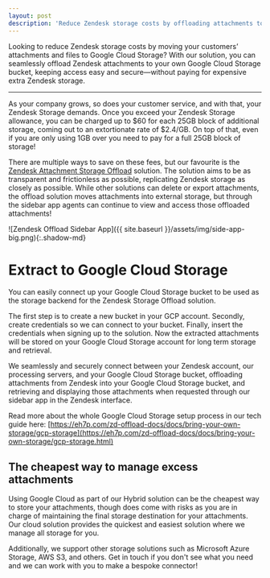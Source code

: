 ```yaml
---
layout: post
description: 'Reduce Zendesk storage costs by offloading attachments to your Google Cloud Storage bucket—secure, seamless, and no extra Zendesk storage fees.'
---
```


Looking to reduce Zendesk storage costs by moving your customers’ attachments and files to Google Cloud Storage? With our solution, you can seamlessly offload Zendesk attachments to your own Google Cloud Storage bucket, keeping access easy and secure—without paying for expensive extra Zendesk storage.

---

As your company grows, so does your customer service, and with that, your Zendesk Storage demands. Once you exceed your Zendesk Storage allowance, you can be charged up to $60 for each 25GB block of additional storage, coming out to an extortionate rate of $2.4/GB. On top of that, even if you are only using 1GB over you need to pay for a full 25GB block of storage!

There are multiple ways to save on these fees, but our favourite is the [Zendesk Attachment Storage Offload](https://eh7p.com/zd-offload/) solution. The solution aims to be as transparent and frictionless as possible, replicating Zendesk storage as closely as possible. While other solutions can delete or export attachments, the offload solution moves attachments into external storage, but through the sidebar app agents can continue to view and access those offloaded attachments!

![Zendesk Offload Sidebar App]({{ site.baseurl }}/assets/img/side-app-big.png){:.shadow-md}

# Extract to Google Cloud Storage

You can easily connect up your Google Cloud Storage bucket to be used as the storage backend for the Zendesk Storage Offload solution. 

The first step is to create a new bucket in your GCP account. Secondly, create credentials so we can connect to your bucket. Finally, insert the credentials when signing up to the solution. Now the extracted attachments will be stored on your Google Cloud Storage account for long term storage and retrieval.

We seamlessly and securely connect between your Zendesk account, our processing servers, and your Google Cloud Storage bucket, offloading attachments from Zendesk into your Google Cloud Storage bucket, and retrieving and displaying those attachments when requested through our sidebar app in the Zendesk interface.

Read more about the whole Google Cloud Storage setup process in our tech guide here: [https://eh7p.com/zd-offload-docs/docs/bring-your-own-storage/gcp-storage](https://eh7p.com/zd-offload-docs/docs/bring-your-own-storage/gcp-storage.html)

## The cheapest way to manage excess attachments

Using Google Cloud as part of our Hybrid solution can be the cheapest way to store your attachments, though does come with risks as you are in charge of maintaining the final storage destination for your attachments. Our cloud solution provides the quickest and easiest solution where we manage all storage for you.

Additionally, we support other storage solutions such as Microsoft Azure Storage, AWS S3, and others. Get in touch if you don't see what you need and we can work with you to make a bespoke connector!